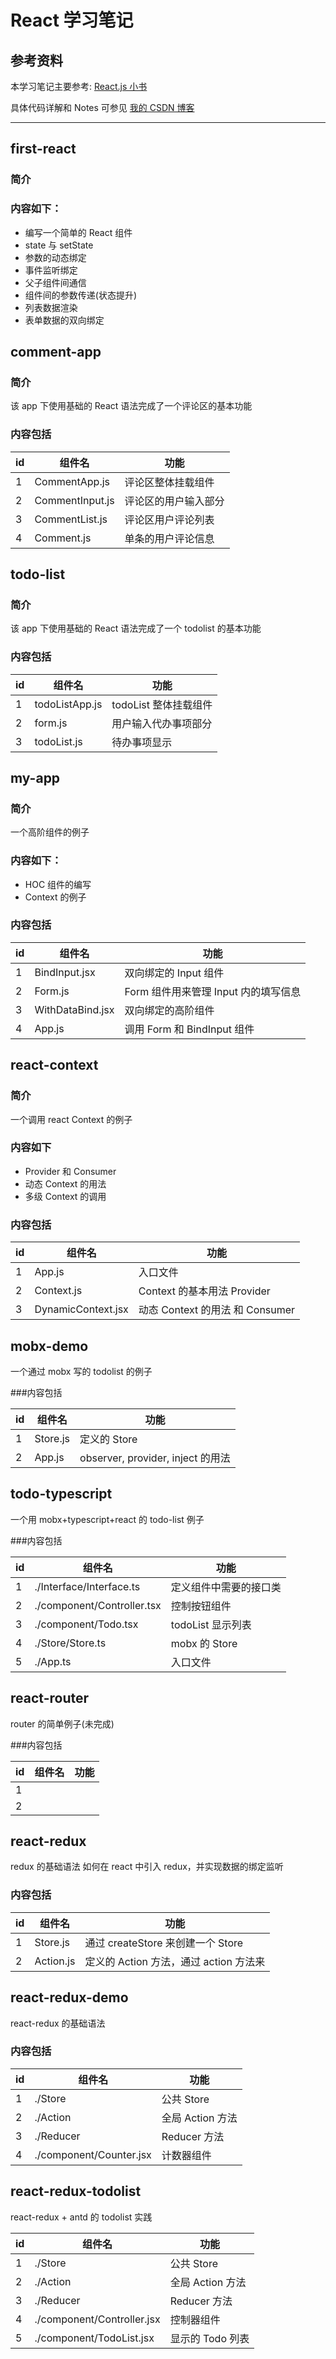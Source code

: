 # React 学习笔记

## 参考资料

本学习笔记主要参考: [React.js 小书](http://huziketang.mangojuice.top/books/react/lesson1)

具体代码详解和 Notes 可参见 [我的 CSDN 博客](https://blog.csdn.net/qq_24724109/column/info/40972)

---

## first-react

### 简介

### 内容如下：

- 编写一个简单的 React 组件
- state 与 setState
- 参数的动态绑定
- 事件监听绑定
- 父子组件间通信
- 组件间的参数传递(状态提升)
- 列表数据渲染
- 表单数据的双向绑定

## comment-app

### 简介

该 app 下使用基础的 React 语法完成了一个评论区的基本功能

### 内容包括

| id  | 组件名          | 功能                 |
| --- | --------------- | -------------------- |
| 1   | CommentApp.js   | 评论区整体挂载组件   |
| 2   | CommentInput.js | 评论区的用户输入部分 |
| 3   | CommentList.js  | 评论区用户评论列表   |
| 4   | Comment.js      | 单条的用户评论信息   |

## todo-list

### 简介

该 app 下使用基础的 React 语法完成了一个 todolist 的基本功能

### 内容包括

| id  | 组件名         | 功能                  |
| --- | -------------- | --------------------- |
| 1   | todoListApp.js | todoList 整体挂载组件 |
| 2   | form.js        | 用户输入代办事项部分  |
| 3   | todoList.js    | 待办事项显示          |

## my-app

### 简介

一个高阶组件的例子

### 内容如下：

- HOC 组件的编写
- Context 的例子

### 内容包括

| id  | 组件名           | 功能                                 |
| --- | ---------------- | ------------------------------------ |
| 1   | BindInput.jsx    | 双向绑定的 Input 组件                |
| 2   | Form.js          | Form 组件用来管理 Input 内的填写信息 |
| 3   | WithDataBind.jsx | 双向绑定的高阶组件                   |
| 4   | App.js           | 调用 Form 和 BindInput 组件          |

## react-context

### 简介

一个调用 react Context 的例子

### 内容如下

- Provider 和 Consumer
- 动态 Context 的用法
- 多级 Context 的调用

### 内容包括

| id  | 组件名             | 功能                            |
| --- | ------------------ | ------------------------------- |
| 1   | App.js             | 入口文件                        |
| 2   | Context.js         | Context 的基本用法 Provider     |
| 3   | DynamicContext.jsx | 动态 Context 的用法 和 Consumer |

## mobx-demo

一个通过 mobx 写的 todolist 的例子

###内容包括

| id  | 组件名   | 功能                              |
| --- | -------- | --------------------------------- |
| 1   | Store.js | 定义的 Store                      |
| 2   | App.js   | observer, provider, inject 的用法 |

## todo-typescript

一个用 mobx+typescript+react 的 todo-list 例子

###内容包括

| id  | 组件名                     | 功能                   |
| --- | -------------------------- | ---------------------- |
| 1   | ./Interface/Interface.ts   | 定义组件中需要的接口类 |
| 2   | ./component/Controller.tsx | 控制按钮组件           |
| 3   | ./component/Todo.tsx       | todoList 显示列表      |
| 4   | ./Store/Store.ts           | mobx 的 Store          |
| 5   | ./App.ts                   | 入口文件               |

## react-router

router 的简单例子(未完成)

###内容包括

| id  | 组件名 | 功能 |
| --- | ------ | ---- |
| 1   |        |      |
| 2   |        |      |

## react-redux

redux 的基础语法
如何在 react 中引入 redux，并实现数据的绑定监听

### 内容包括

| id  | 组件名    | 功能                                   |
| --- | --------- | -------------------------------------- |
| 1   | Store.js  | 通过 createStore 来创建一个 Store      |
| 2   | Action.js | 定义的 Action 方法，通过 action 方法来 |

## react-redux-demo

react-redux 的基础语法

### 内容包括

| id  | 组件名                  | 功能             |
| --- | ----------------------- | ---------------- |
| 1   | ./Store                 | 公共 Store       |
| 2   | ./Action                | 全局 Action 方法 |
| 3   | ./Reducer               | Reducer 方法     |
| 4   | ./component/Counter.jsx | 计数器组件       |

## react-redux-todolist

react-redux + antd 的 todolist 实践

| id  | 组件名                     | 功能             |
| --- | -------------------------- | ---------------- |
| 1   | ./Store                    | 公共 Store       |
| 2   | ./Action                   | 全局 Action 方法 |
| 3   | ./Reducer                  | Reducer 方法     |
| 4   | ./component/Controller.jsx | 控制器组件       |
| 5   | ./component/TodoList.jsx   | 显示的 Todo 列表 |
